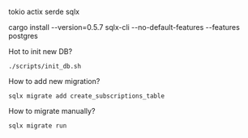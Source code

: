 tokio
actix
serde
sqlx


cargo install --version=0.5.7 sqlx-cli --no-default-features --features postgres

Hot to init new DB?
```shell
./scripts/init_db.sh
```

How to add new migration?
```shell
sqlx migrate add create_subscriptions_table
```

How to migrate manually?
```shell
sqlx migrate run
```